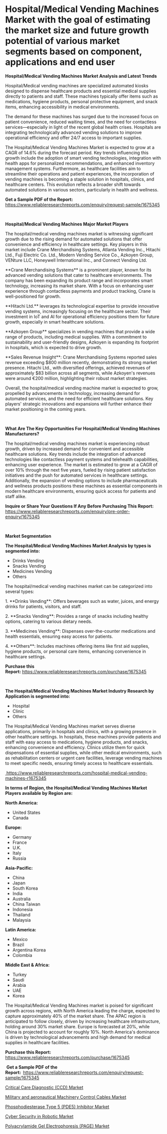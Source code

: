 <p><h1>Hospital/Medical Vending Machines Market with the goal of estimating the market size and future growth potential of various market segments based on component, applications and end user</h1></p><p><strong>Hospital/Medical Vending Machines Market Analysis and Latest Trends</strong></p>
<p><p>Hospital/Medical vending machines are specialized automated kiosks designed to dispense healthcare products and essential medical supplies directly to patients and staff. These machines typically offer items such as medications, hygiene products, personal protective equipment, and snack items, enhancing accessibility in medical environments. </p><p>The demand for these machines has surged due to the increased focus on patient convenience, reduced waiting times, and the need for contactless services—especially in light of the recent global health crises. Hospitals are integrating technologically advanced vending solutions to improve operational efficiency and offer 24/7 access to important supplies. </p><p>The Hospital/Medical Vending Machines Market is expected to grow at a CAGR of 14.6% during the forecast period. Key trends influencing this growth include the adoption of smart vending technologies, integration with health apps for personalized recommendations, and enhanced inventory management systems. Furthermore, as healthcare facilities aim to streamline their operations and patient experiences, the incorporation of vending machines is becoming a staple solution in hospitals, clinics, and healthcare centers. This evolution reflects a broader shift towards automated solutions in various sectors, particularly in health and wellness.</p></p>
<p><strong>Get a Sample PDF of the Report:&nbsp;</strong> <a href="https://www.reliableresearchreports.com/enquiry/request-sample/1675345?utm_campaign=1430&utm_medium=2&utm_source=Github&utm_content=ia&utm_term=10102024&utm_id=hospitalmedical-vending-machines">https://www.reliableresearchreports.com/enquiry/request-sample/1675345</a></p>
<p>&nbsp;</p>
<p><strong>Hospital/Medical Vending Machines Major Market Players</strong></p>
<p><p>The hospital/medical vending machines market is witnessing significant growth due to the rising demand for automated solutions that offer convenience and efficiency in healthcare settings. Key players in this market include Crane Merchandising Systems, Atlanta Vending Inc., Hitachi Ltd., Fuji Electric Co. Ltd., Modern Vending Service Co., Azkoyen Group, VENture LLC, Honeywell International Inc., and Connect Vending Ltd.</p><p>**Crane Merchandising Systems** is a prominent player, known for its advanced vending solutions that cater to healthcare environments. The company has been expanding its product range and incorporates smart technology, increasing its market share. With a focus on enhancing user experience through contactless payments and product tracking, Crane is well-positioned for growth.</p><p>**Hitachi Ltd.** leverages its technological expertise to provide innovative vending systems, increasingly focusing on the healthcare sector. Their investment in IoT and AI for operational efficiency positions them for future growth, especially in smart healthcare solutions.</p><p>**Azkoyen Group** specializes in vending machines that provide a wide range of products, including medical supplies. With a commitment to sustainability and user-friendly designs, Azkoyen is expanding its footprint in hospitals, which is expected to drive growth.</p><p>**Sales Revenue Insight**: Crane Merchandising Systems reported sales revenue exceeding $800 million recently, demonstrating its strong market presence. Hitachi Ltd., with diversified offerings, achieved revenues of approximately $83 billion across all segments, while Azkoyen's revenues were around €200 million, highlighting their robust market strategies.</p><p>Overall, the hospital/medical vending machine market is expected to grow, propelled by advancements in technology, increasing demand for automated services, and the need for efficient healthcare solutions. Key players' strategic innovations and expansions will further enhance their market positioning in the coming years.</p></p>
<p>&nbsp;</p>
<p><strong>What Are The Key Opportunities For Hospital/Medical Vending Machines Manufacturers?</strong></p>
<p><p>The hospital/medical vending machines market is experiencing robust growth, driven by increased demand for convenient and accessible healthcare solutions. Key trends include the integration of advanced technologies like contactless payment systems and telehealth capabilities, enhancing user experience. The market is estimated to grow at a CAGR of over 10% through the next five years, fueled by rising patient satisfaction initiatives and the push for automated services in healthcare settings. Additionally, the expansion of vending options to include pharmaceuticals and wellness products positions these machines as essential components in modern healthcare environments, ensuring quick access for patients and staff alike.</p></p>
<p><strong>Inquire or Share Your Questions If Any Before Purchasing This Report:</strong> <a href="https://www.reliableresearchreports.com/enquiry/pre-order-enquiry/1675345?utm_campaign=1430&utm_medium=2&utm_source=Github&utm_content=ia&utm_term=10102024&utm_id=hospitalmedical-vending-machines">https://www.reliableresearchreports.com/enquiry/pre-order-enquiry/1675345</a></p>
<p>&nbsp;</p>
<p><strong>Market Segmentation</strong></p>
<p><strong>The Hospital/Medical Vending Machines Market Analysis by types is segmented into:</strong></p>
<p><ul><li>Drinks Vending</li><li>Snacks Vending</li><li>Medicines Vending</li><li>Others</li></ul></p>
<p><p>The hospital/medical vending machines market can be categorized into several types: </p><p>1. **Drinks Vending**: Offers beverages such as water, juices, and energy drinks for patients, visitors, and staff.</p><p>2. **Snacks Vending**: Provides a range of snacks including healthy options, catering to various dietary needs.</p><p>3. **Medicines Vending**: Dispenses over-the-counter medications and health essentials, ensuring easy access for patients.</p><p>4. **Others**: Includes machines offering items like first aid supplies, hygiene products, or personal care items, enhancing convenience in healthcare settings.</p></p>
<p><strong>Purchase this Report:&nbsp;</strong><a href="https://www.reliableresearchreports.com/purchase/1675345?utm_campaign=1430&utm_medium=2&utm_source=Github&utm_content=ia&utm_term=10102024&utm_id=hospitalmedical-vending-machines">https://www.reliableresearchreports.com/purchase/1675345</a></p>
<p>&nbsp;</p>
<p><strong>The Hospital/Medical Vending Machines Market Industry Research by Application is segmented into:</strong></p>
<p><ul><li>Hospital</li><li>Clinic</li><li>Others</li></ul></p>
<p><p>The Hospital/Medical Vending Machines market serves diverse applications, primarily in hospitals and clinics, with a growing presence in other healthcare settings. In hospitals, these machines provide patients and staff with easy access to medications, hygiene products, and snacks, enhancing convenience and efficiency. Clinics utilize them for quick dispensations of essential supplies, while other medical environments, such as rehabilitation centers or urgent care facilities, leverage vending machines to meet specific needs, ensuring timely access to healthcare essentials.</p></p>
<p><a href="https://www.reliableresearchreports.com/hospital-medical-vending-machines-r1675345?utm_campaign=1430&utm_medium=2&utm_source=Github&utm_content=ia&utm_term=10102024&utm_id=hospitalmedical-vending-machines">&nbsp;https://www.reliableresearchreports.com/hospital-medical-vending-machines-r1675345</a></p>
<p><strong>In terms of Region, the Hospital/Medical Vending Machines Market Players available by Region are:</strong></p>
<p>
    <p> <strong> North America: </strong>
        <ul>
            <li>United States</li>
            <li>Canada</li>
        </ul>
        </p> 
    <p> <strong> Europe: </strong>
        <ul>
            <li>Germany</li>
            <li>France</li>
            <li>U.K.</li>
            <li>Italy</li>
            <li>Russia</li>
        </ul>
        </p> 
    <p> <strong> Asia-Pacific: </strong>
        <ul>
            <li>China</li>
            <li>Japan</li>
            <li>South Korea</li>
            <li>India</li>
            <li>Australia</li>
            <li>China Taiwan</li>
            <li>Indonesia</li>
            <li>Thailand</li>
            <li>Malaysia</li>
        </ul>
        </p> 
    <p> <strong> Latin America: </strong>
        <ul>
            <li>Mexico</li>
            <li>Brazil</li>
            <li>Argentina Korea</li>
            <li>Colombia</li>
        </ul>
        </p> 
    <p> <strong> Middle East & Africa: </strong>
        <ul>
            <li>Turkey</li>
            <li>Saudi</li>
            <li>Arabia</li>
            <li>UAE</li>
            <li>Korea</li>
        </ul>
    </p>
    </p>
<p><p>The Hospital/Medical Vending Machines market is poised for significant growth across regions, with North America leading the charge, expected to capture approximately 40% of the market share. The APAC region is anticipated to follow closely, driven by increasing healthcare infrastructure, holding around 30% market share. Europe is forecasted at 20%, while China is projected to account for roughly 10%. North America's dominance is driven by technological advancements and high demand for medical supplies in healthcare facilities.</p></p>
<p><strong>Purchase this Report: </strong><a href="https://www.reliableresearchreports.com/purchase/1675345?utm_campaign=1430&utm_medium=2&utm_source=Github&utm_content=ia&utm_term=10102024&utm_id=hospitalmedical-vending-machines">https://www.reliableresearchreports.com/purchase/1675345</a></p>
<p>&nbsp;<strong>Get a Sample PDF of the Report:&nbsp;&nbsp;</strong><a href="https://www.reliableresearchreports.com/enquiry/request-sample/1675345?utm_campaign=1430&utm_medium=2&utm_source=Github&utm_content=ia&utm_term=10102024&utm_id=hospitalmedical-vending-machines">https://www.reliableresearchreports.com/enquiry/request-sample/1675345</a></p>
<p><strong></strong></p>
<p><p><a href="https://www.linkedin.com/pulse/critical-care-diagnostic-ccd-market-research-report-2024-o6vac?utm_campaign=1430&utm_medium=2&utm_source=Github&utm_content=ia&utm_term=10102024&utm_id=hospitalmedical-vending-machines">Critical Care Diagnostic (CCD) Market</a></p><p><a href="https://github.com/bmorecock/Market-Research-Report-List-5/blob/main/military-and-aeronautical-machinery-control-cables-market.md?utm_campaign=1430&utm_medium=2&utm_source=Github&utm_content=ia&utm_term=10102024&utm_id=hospitalmedical-vending-machines">Military and aeronautical Machinery Control Cables Market</a></p><p><a href="https://www.linkedin.com/pulse/phosphodiesterase-type-5-pde5-inhibitor-market-research-report-ntqbf?utm_campaign=1430&utm_medium=2&utm_source=Github&utm_content=ia&utm_term=10102024&utm_id=hospitalmedical-vending-machines">Phosphodiesterase Type 5 (PDE5) Inhibitor Market</a></p><p><a href="https://www.linkedin.com/pulse/cyber-security-robotic-market-global-regional-analysis-2024--xjwpf?utm_campaign=1430&utm_medium=2&utm_source=Github&utm_content=ia&utm_term=10102024&utm_id=hospitalmedical-vending-machines">Cyber Security in Robotic Market</a></p><p><a href="https://www.linkedin.com/pulse/future-polyacrylamide-gel-electrophoresis-page-market-global-ogx0c?utm_campaign=1430&utm_medium=2&utm_source=Github&utm_content=ia&utm_term=10102024&utm_id=hospitalmedical-vending-machines">Polyacrylamide Gel Electrophoresis (PAGE) Market</a></p></p>